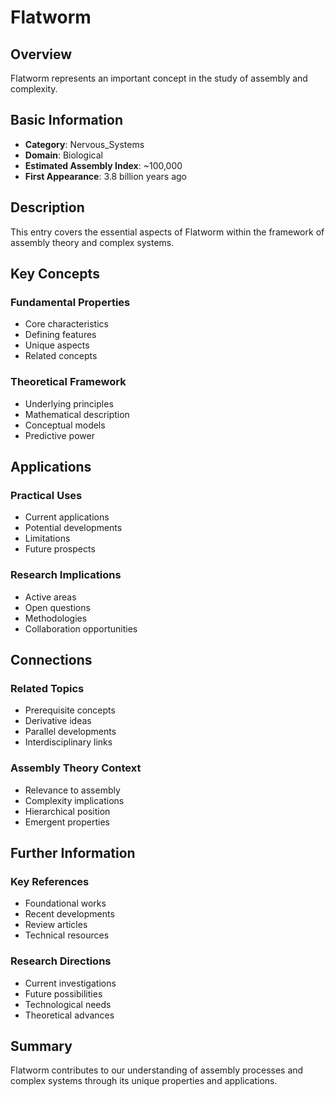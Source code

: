# Flatworm

## Overview

Flatworm represents an important concept in the study of assembly and complexity.

## Basic Information

- **Category**: Nervous_Systems
- **Domain**: Biological
- **Estimated Assembly Index**: ~100,000
- **First Appearance**: 3.8 billion years ago

## Description

This entry covers the essential aspects of Flatworm within the framework of assembly theory and complex systems.

## Key Concepts

### Fundamental Properties
- Core characteristics
- Defining features
- Unique aspects
- Related concepts

### Theoretical Framework
- Underlying principles
- Mathematical description
- Conceptual models
- Predictive power

## Applications

### Practical Uses
- Current applications
- Potential developments
- Limitations
- Future prospects

### Research Implications
- Active areas
- Open questions
- Methodologies
- Collaboration opportunities

## Connections

### Related Topics
- Prerequisite concepts
- Derivative ideas
- Parallel developments
- Interdisciplinary links

### Assembly Theory Context
- Relevance to assembly
- Complexity implications
- Hierarchical position
- Emergent properties

## Further Information

### Key References
- Foundational works
- Recent developments
- Review articles
- Technical resources

### Research Directions
- Current investigations
- Future possibilities
- Technological needs
- Theoretical advances

## Summary

Flatworm contributes to our understanding of assembly processes and complex systems through its unique properties and applications.
